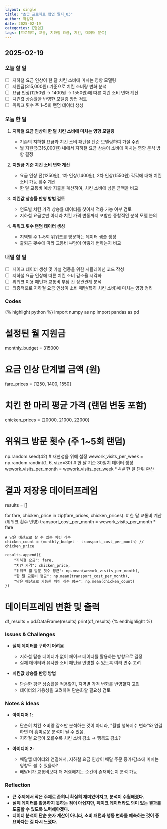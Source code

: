 ```yaml
---
layout: single
title: "초급 프로젝트 협업 일지_03"
author: 작성자
date: 2025-02-19
categories: [협업]
tags: [프로젝트, 교통, 지하철 요금, 치킨, 데이터 분석]
---
```

2025-02-19
---
### 오늘 할 일

- [ ] 지하철 요금 인상이 한 달 치킨 소비에 미치는 영향 모델링
- [ ] 지원금(315,000원) 기준으로 치킨 소비량 변화 분석
- [ ] 요금 인상(1250원 → 1400원 → 1550원)에 따른 치킨 소비 변화 계산
- [ ] 치킨값 상승률을 반영한 모델링 방법 검토
- [ ] 위워크 횟수 주 1~5회 랜덤 데이터 생성

### 오늘 한 일

1. **지하철 요금 인상이 한 달 치킨 소비에 미치는 영향 모델링**  
   - 기존의 지하철 요금과 치킨 소비 패턴을 단순 모델링하여 가설 수립  
   - 월 지원금(315,000원) 내에서 지하철 요금 상승이 소비에 미치는 영향 분석 방향 결정  

2. **지원금 기준 치킨 소비 변화 계산**  
   - 요금 인상 전(1250원), 1차 인상(1400원), 2차 인상(1550원) 각각에 대해 치킨 소비 가능 횟수 계산  
   - 한 달 교통비 예상 지출을 계산하여, 치킨 소비에 남은 금액을 비교  

3. **치킨값 상승률 반영 방법 검토**  
   - 연도별 치킨 가격 상승률 데이터를 찾아서 적용 가능 여부 검토  
   - 지하철 요금뿐만 아니라 치킨 가격 변동까지 포함한 종합적인 분석 모델 논의  

4. **위워크 횟수 랜덤 데이터 생성**  
   - 지역별 주 1~5회 위워크를 방문하는 데이터 샘플 생성  
   - 출퇴근 횟수에 따라 교통비 부담이 어떻게 변하는지 비교  

### 내일 할 일

- [ ] 페이크 데이터 생성 및 가설 검증을 위한 시뮬레이션 코드 작성
- [ ] 지하철 요금 인상에 따른 치킨 소비 감소율 시각화
- [ ] 위워크 이용 패턴과 교통비 부담 간 상관관계 분석
- [ ] 최종적으로 지하철 요금 인상이 소비 패턴(특히 치킨 소비)에 미치는 영향 정리

### Codes 
{% highlight python %}
import numpy as np
import pandas as pd

# 설정된 월 지원금
monthly_budget = 315000

# 요금 인상 단계별 금액 (원)
fare_prices = [1250, 1400, 1550]

# 치킨 한 마리 평균 가격 (랜덤 변동 포함)
chicken_prices = [20000, 21000, 22000]

# 위워크 방문 횟수 (주 1~5회 랜덤)
np.random.seed(42)  # 재현성을 위해 설정
wework_visits_per_week = np.random.randint(1, 6, size=30)  # 한 달 기준 30일치 데이터 생성
wework_visits_per_month = wework_visits_per_week * 4  # 한 달 단위 환산

# 결과 저장용 데이터프레임
results = []

for fare, chicken_price in zip(fare_prices, chicken_prices):
    # 한 달 교통비 계산 (위워크 횟수 반영)
    transport_cost_per_month = wework_visits_per_month * fare
    
    # 남은 예산으로 살 수 있는 치킨 개수
    chicken_count = (monthly_budget - transport_cost_per_month) // chicken_price
    
    results.append({
        "지하철 요금": fare,
        "치킨 가격": chicken_price,
        "위워크 월 방문 횟수 평균": np.mean(wework_visits_per_month),
        "한 달 교통비 평균": np.mean(transport_cost_per_month),
        "남은 예산으로 가능한 치킨 개수 평균": np.mean(chicken_count)
    })

# 데이터프레임 변환 및 출력
df_results = pd.DataFrame(results)
print(df_results)
{% endhighlight %}

### Issues & Challenges

- **실제 데이터를 구하기 어려움**  
  - 지하철 탑승 데이터가 없어 페이크 데이터를 활용하는 방향으로 결정  
  - 실제 데이터와 유사한 소비 패턴을 반영할 수 있도록 여러 변수 고려  

- **치킨값 상승률 반영 방법**  
  - 단순한 평균 상승률을 적용할지, 지역별 가격 변화를 반영할지 고민  
  - 데이터의 가용성을 고려하여 단순화할 필요성 검토  

### Notes & Ideas

- **아이디어 1:**  
  - 단순히 치킨 소비량 감소만 분석하는 것이 아니라, "월별 행복지수 변화"와 연결하면 더 흥미로운 분석이 될 수 있음.  
  - 지하철 요금이 오를수록 치킨 소비 감소 → 행복도 감소?  

- **아이디어 2:**  
  - 배달앱 데이터와 연결해서, 지하철 요금 인상이 배달 주문 증가/감소에 미치는 영향도 볼 수 있을까?  
  - 배달비가 교통비보다 더 저렴해지는 순간이 존재하는지 분석 가능  

### Reflection

- **큰 주제에서 작은 주제로 좁히니 확실히 재미있어지고, 분석이 수월해졌다.**  
- **실제 데이터를 활용하지 못하는 점이 아쉽지만, 페이크 데이터라도 의미 있는 결과를 도출할 수 있도록 노력해야겠다.**  
- **데이터 분석이 단순 숫자 계산이 아니라, 소비 패턴과 행동 변화를 예측하는 것이 중요하다는 걸 다시 느꼈다.**  
